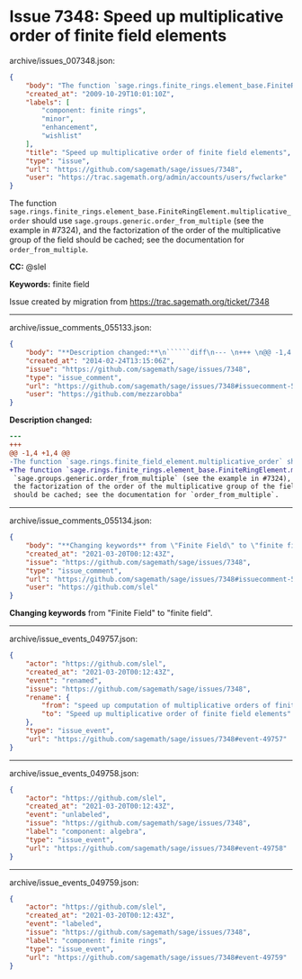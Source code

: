 # Issue 7348: Speed up multiplicative order of finite field elements

archive/issues_007348.json:
```json
{
    "body": "The function `sage.rings.finite_rings.element_base.FiniteRingElement.multiplicative_order` should use\n`sage.groups.generic.order_from_multiple` (see the example in #7324), and \nthe factorization of the order of the multiplicative group of the field \nshould be cached; see the documentation for `order_from_multiple`.\n\n**CC:**  @slel\n\n**Keywords:** finite field\n\nIssue created by migration from https://trac.sagemath.org/ticket/7348\n\n",
    "created_at": "2009-10-29T10:01:10Z",
    "labels": [
        "component: finite rings",
        "minor",
        "enhancement",
        "wishlist"
    ],
    "title": "Speed up multiplicative order of finite field elements",
    "type": "issue",
    "url": "https://github.com/sagemath/sage/issues/7348",
    "user": "https://trac.sagemath.org/admin/accounts/users/fwclarke"
}
```
The function `sage.rings.finite_rings.element_base.FiniteRingElement.multiplicative_order` should use
`sage.groups.generic.order_from_multiple` (see the example in #7324), and 
the factorization of the order of the multiplicative group of the field 
should be cached; see the documentation for `order_from_multiple`.

**CC:**  @slel

**Keywords:** finite field

Issue created by migration from https://trac.sagemath.org/ticket/7348





---

archive/issue_comments_055133.json:
```json
{
    "body": "**Description changed:**\n``````diff\n--- \n+++ \n@@ -1,4 +1,4 @@\n-The function `sage.rings.finite_field_element.multiplicative_order` should use\n+The function `sage.rings.finite_rings.element_base.FiniteRingElement.multiplicative_order` should use\n `sage.groups.generic.order_from_multiple` (see the example in #7324), and \n the factorization of the order of the multiplicative group of the field \n should be cached; see the documentation for `order_from_multiple`.\n``````\n",
    "created_at": "2014-02-24T13:15:06Z",
    "issue": "https://github.com/sagemath/sage/issues/7348",
    "type": "issue_comment",
    "url": "https://github.com/sagemath/sage/issues/7348#issuecomment-55133",
    "user": "https://github.com/mezzarobba"
}
```

**Description changed:**
``````diff
--- 
+++ 
@@ -1,4 +1,4 @@
-The function `sage.rings.finite_field_element.multiplicative_order` should use
+The function `sage.rings.finite_rings.element_base.FiniteRingElement.multiplicative_order` should use
 `sage.groups.generic.order_from_multiple` (see the example in #7324), and 
 the factorization of the order of the multiplicative group of the field 
 should be cached; see the documentation for `order_from_multiple`.
``````




---

archive/issue_comments_055134.json:
```json
{
    "body": "**Changing keywords** from \"Finite Field\" to \"finite field\".",
    "created_at": "2021-03-20T00:12:43Z",
    "issue": "https://github.com/sagemath/sage/issues/7348",
    "type": "issue_comment",
    "url": "https://github.com/sagemath/sage/issues/7348#issuecomment-55134",
    "user": "https://github.com/slel"
}
```

**Changing keywords** from "Finite Field" to "finite field".



---

archive/issue_events_049757.json:
```json
{
    "actor": "https://github.com/slel",
    "created_at": "2021-03-20T00:12:43Z",
    "event": "renamed",
    "issue": "https://github.com/sagemath/sage/issues/7348",
    "rename": {
        "from": "speed up computation of multiplicative orders of finite field elements",
        "to": "Speed up multiplicative order of finite field elements"
    },
    "type": "issue_event",
    "url": "https://github.com/sagemath/sage/issues/7348#event-49757"
}
```



---

archive/issue_events_049758.json:
```json
{
    "actor": "https://github.com/slel",
    "created_at": "2021-03-20T00:12:43Z",
    "event": "unlabeled",
    "issue": "https://github.com/sagemath/sage/issues/7348",
    "label": "component: algebra",
    "type": "issue_event",
    "url": "https://github.com/sagemath/sage/issues/7348#event-49758"
}
```



---

archive/issue_events_049759.json:
```json
{
    "actor": "https://github.com/slel",
    "created_at": "2021-03-20T00:12:43Z",
    "event": "labeled",
    "issue": "https://github.com/sagemath/sage/issues/7348",
    "label": "component: finite rings",
    "type": "issue_event",
    "url": "https://github.com/sagemath/sage/issues/7348#event-49759"
}
```
